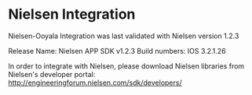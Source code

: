 # Nielsen Integration
Nielsen-Ooyala Integration was last validated with Nielsen version 1.2.3

Release Name: Nielsen APP SDK v1.2.3
Build numbers: IOS 3.2.1.26

In order to integrate with Nielsen, please download Nielsen libraries from Nielsen's developer portal: http://engineeringforum.nielsen.com/sdk/developers/
